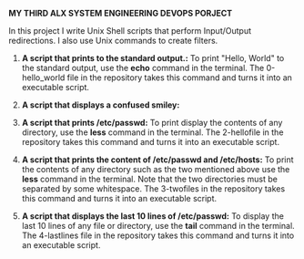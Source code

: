 **MY THIRD ALX SYSTEM ENGINEERING DEVOPS PORJECT**

In this project I write Unix Shell scripts that perform
Input/Output redirections. I also use Unix commands to
create filters.

1. **A script that prints to the standard output.:**
   To print "Hello, World" to the standard output, use the **echo**
   command in the terminal.
   The 0-hello_world file in the repository takes this command and
   turns it into an executable script.

2. **A script that displays a confused smiley:**

3. **A script that prints /etc/passwd:**
   To print display the contents of any directory, use the **less**
   command in the terminal.
   The 2-hellofile in the repository takes this command and turns it
   into an executable script.

4. **A script that prints the content of /etc/passwd and /etc/hosts:**
   To print the contents of any directory such as the two mentioned above
   use the **less** command in the terminal. Note that the two directories
   must be separated by some whitespace.
   The 3-twofiles in the repository takes this command and turns it into an
   executable script.

5. **A script that displays the last 10 lines of /etc/passwd:**
   To display the last 10 lines of any file or directory, use the
   **tail** command in the terminal.
   The 4-lastlines file in the repository takes this command and turns it into
   an executable script.